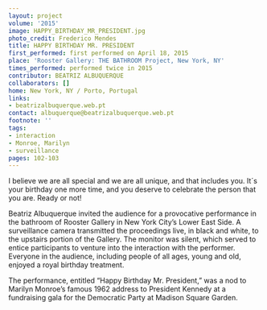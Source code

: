 ```yaml
---
layout: project
volume: '2015'
image: HAPPY_BIRTHDAY_MR_PRESIDENT.jpg
photo_credit: Frederico Mendes
title: HAPPY BIRTHDAY MR. PRESIDENT
first_performed: first performed on April 18, 2015
place: 'Rooster Gallery: THE BATHROOM Project, New York, NY'
times_performed: performed twice in 2015
contributor: BEATRIZ ALBUQUERQUE
collaborators: []
home: New York, NY / Porto, Portugal
links:
- beatrizalbuquerque.web.pt
contact: albuquerque@beatrizalbuquerque.web.pt
footnote: ''
tags:
- interaction
- Monroe, Marilyn
- surveillance
pages: 102-103
---
```


I believe we are all special and we are all unique, and that includes you. It´s your birthday one more time, and you deserve to celebrate the person that you are. Ready or not!

Beatriz Albuquerque invited the audience for a provocative performance in the bathroom of Rooster Gallery in New York City’s Lower East Side. A surveillance camera transmitted the proceedings live, in black and white, to the upstairs portion of the Gallery. The monitor was silent, which served to entice participants to venture into the interaction with the performer. Everyone in the audience, including people of all ages, young and old, enjoyed a royal birthday treatment.

The performance, entitled “Happy Birthday Mr. President,” was a nod to Marilyn Monroe’s famous 1962 address to President Kennedy at a fundraising gala for the Democratic Party at Madison Square Garden.
